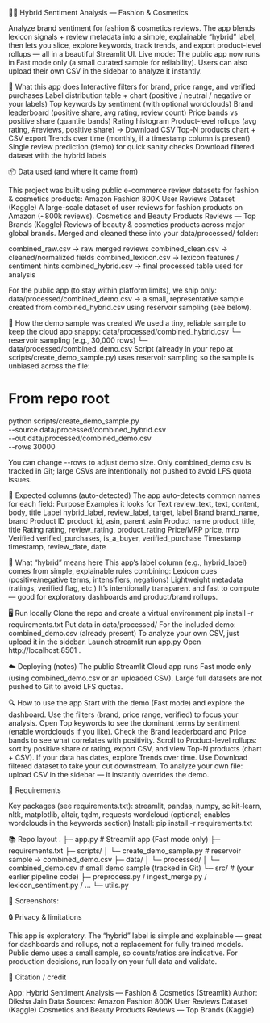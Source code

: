 💄✨ Hybrid Sentiment Analysis — Fashion & Cosmetics

Analyze brand sentiment for fashion & cosmetics reviews. The app blends lexicon signals + review metadata into a simple, explainable “hybrid” label, then lets you slice, explore keywords, track trends, and export product-level rollups — all in a beautiful Streamlit UI.
Live mode: The public app now runs in Fast mode only (a small curated sample for reliability). Users can also upload their own CSV in the sidebar to analyze it instantly.

🚀 What this app does
Interactive filters for brand, price range, and verified purchases
Label distribution table + chart (positive / neutral / negative or your labels)
Top keywords by sentiment (with optional wordclouds)
Brand leaderboard (positive share, avg rating, review count)
Price bands vs positive share (quantile bands)
Rating histogram
Product-level rollups (avg rating, #reviews, positive share)
→ Download CSV
Top-N products chart + CSV export
Trends over time (monthly, if a timestamp column is present)
Single review prediction (demo) for quick sanity checks
Download filtered dataset with the hybrid labels

📦 Data used (and where it came from)

This project was built using public e-commerce review datasets for fashion & cosmetics products:
Amazon Fashion 800K User Reviews Dataset (Kaggle)
A large-scale dataset of user reviews for fashion products on Amazon (~800k reviews).
Cosmetics and Beauty Products Reviews — Top Brands (Kaggle)
Reviews of beauty & cosmetics products across major global brands.
Merged and cleaned these into your data/processed/ folder:

combined_raw.csv → raw merged reviews
combined_clean.csv → cleaned/normalized fields
combined_lexicon.csv → lexicon features / sentiment hints
combined_hybrid.csv → final processed table used for analysis

For the public app (to stay within platform limits), we ship only:
data/processed/combined_demo.csv → a small, representative sample created from combined_hybrid.csv using reservoir sampling (see below).

🧪 How the demo sample was created
We used a tiny, reliable sample to keep the cloud app snappy:
data/processed/combined_hybrid.csv
        └─ reservoir sampling (e.g., 30,000 rows)
            └─ data/processed/combined_demo.csv
Script (already in your repo at scripts/create_demo_sample.py) uses reservoir sampling so the sample is unbiased across the file:

# From repo root
python scripts/create_demo_sample.py \
  --source data/processed/combined_hybrid.csv \
  --out    data/processed/combined_demo.csv \
  --rows   30000


You can change --rows to adjust demo size.
Only combined_demo.csv is tracked in Git; large CSVs are intentionally not pushed to avoid LFS quota issues.

📁 Expected columns (auto-detected)
The app auto-detects common names for each field:
Purpose	Examples it looks for
Text	review_text, text, content, body, title
Label	hybrid_label, review_label, target, label
Brand	brand_name, brand
Product ID	product_id, asin, parent_asin
Product name	product_title, title
Rating	rating, review_rating, product_rating
Price/MRP	price, mrp
Verified	verified_purchases, is_a_buyer, verified_purchase
Timestamp	timestamp, review_date, date

🧠 What “hybrid” means here
This app’s label column (e.g., hybrid_label) comes from simple, explainable rules combining:
Lexicon cues (positive/negative terms, intensifiers, negations)
Lightweight metadata (ratings, verified flag, etc.)
It’s intentionally transparent and fast to compute — good for exploratory dashboards and product/brand rollups.

🖥 Run locally
Clone the repo and create a virtual environment
pip install -r requirements.txt
Put data in data/processed/
For the included demo: combined_demo.csv (already present)
To analyze your own CSV, just upload it in the sidebar.
Launch
streamlit run app.py
Open http://localhost:8501
.

☁️ Deploying (notes)
The public Streamlit Cloud app runs Fast mode only (using combined_demo.csv or an uploaded CSV).
Large full datasets are not pushed to Git to avoid LFS quotas.

🔍 How to use the app
Start with the demo (Fast mode) and explore the dashboard.
Use the filters (brand, price range, verified) to focus your analysis.
Open Top keywords to see the dominant terms by sentiment (enable wordclouds if you like).
Check the Brand leaderboard and Price bands to see what correlates with positivity.
Scroll to Product-level rollups: sort by positive share or rating, export CSV, and view Top-N products (chart + CSV).
If your data has dates, explore Trends over time.
Use Download filtered dataset to take your cut downstream.
To analyze your own file: upload CSV in the sidebar — it instantly overrides the demo.

🧰 Requirements

Key packages (see requirements.txt):
streamlit, pandas, numpy, scikit-learn, nltk, matplotlib, altair, tqdm, requests
wordcloud (optional; enables wordclouds in the keywords section)
Install:
pip install -r requirements.txt

📚 Repo layout
.
├─ app.py                               # Streamlit app (Fast mode only)
├─ requirements.txt
├─ scripts/
│  └─ create_demo_sample.py             # reservoir sample -> combined_demo.csv
├─ data/
│  └─ processed/
│     └─ combined_demo.csv              # small demo sample (tracked in Git)
└─ src/                                 # (your earlier pipeline code)
   ├─ preprocess.py / ingest_merge.py / lexicon_sentiment.py / ...
   └─ utils.py

📸 Screenshots:


🔒 Privacy & limitations

This app is exploratory. The “hybrid” label is simple and explainable — great for dashboards and rollups, not a replacement for fully trained models.
Public demo uses a small sample, so counts/ratios are indicative. For production decisions, run locally on your full data and validate.

📝 Citation / credit

App: Hybrid Sentiment Analysis — Fashion & Cosmetics (Streamlit)
Author: Diksha Jain
Data Sources:
Amazon Fashion 800K User Reviews Dataset (Kaggle)
Cosmetics and Beauty Products Reviews — Top Brands (Kaggle)
